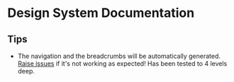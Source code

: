 # Design System Documentation

## Tips

- The navigation and the breadcrumbs will be automatically generated. [Raise issues](https://github.com/nice-digital/nice-design-system/issues) if it's not working as expected! Has been tested to 4 levels deep.
